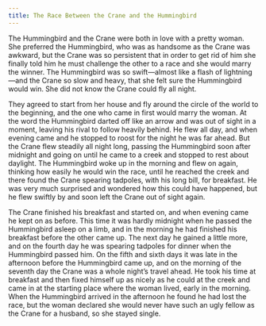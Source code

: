 ```yaml
---
title: The Race Between the Crane and the Hummingbird
---
```


The Hummingbird and the Crane were both in love with a pretty woman. She preferred the Hummingbird, who was as handsome as the Crane was awkward, but the Crane was so persistent that in order to get rid of him she finally told him he must challenge the other to a race and she would marry the winner. The Hummingbird was so swift—almost like a flash of lightning—and the Crane so slow and heavy, that she felt sure the Hummingbird would win. She did not know the Crane could fly all night.

They agreed to start from her house and fly around the circle of the world to the beginning, and the one who came in first would marry the woman. At the word the Hummingbird darted off like an arrow and was out of sight in a moment, leaving his rival to follow heavily behind. He flew all day, and when evening came and he stopped to roost for the night he was far ahead. But the Crane flew steadily all night long, passing the Hummingbird soon after midnight and going on until he came to a creek and stopped to rest about daylight. The Hummingbird woke up in the morning and flew on again, thinking how easily he would win the race, until he reached the creek and there found the Crane spearing tadpoles, with his long bill, for breakfast. He was very much surprised and wondered how this could have happened, but he flew swiftly by and soon left the Crane out of sight again.

The Crane finished his breakfast and started on, and when evening came he kept on as before. This time it was hardly midnight when he passed the Hummingbird asleep on a limb, and in the morning he had finished his breakfast before the other came up. The next day he gained a little more, and on the fourth day he was spearing tadpoles for dinner when the Hummingbird passed him. On the fifth and sixth days it was late in the afternoon before the Hummingbird came up, and on the morning of the seventh day the Crane was a whole night’s travel ahead. He took his time at breakfast and then fixed himself up as nicely as he could at the creek and came in at the starting place where the woman lived, early in the morning. When the Hummingbird arrived in the afternoon he found he had lost the race, but the woman declared she would never have such an ugly fellow as the Crane for a husband, so she stayed single.
